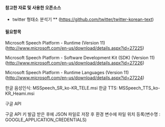#### 참고한 자료 및 사용한 오픈소스

* twitter 형태소 분석기
** (https://github.com/twitter/twitter-korean-text)

#### 필요항목

Microsoft Speech Platform - Runtime (Version 11)
(http://www.microsoft.com/en-us/download/details.aspx?id=27225)

Microsoft Speech Platform - Software Development Kit (SDK) (Version 11)
(http://www.microsoft.com/en-us/download/details.aspx?id=27226)

Microsoft Speech Platform - Runtime Languages (Version 11)
(http://www.microsoft.com/en-us/download/details.aspx?id=27224)

한글 음성인식: MSSpeech_SR_ko-KR_TELE.msi
한글 TTS: MSSpeech_TTS_ko-KR_Heami.msi


구글 API

구글 API 키 발급 받은 후에 JSON 파일로 저장 후 환경 변수에 파일 위치 등록(변수명 : GOOGLE_APPLICATION_CREDENTIALS)


